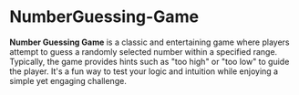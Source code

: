 # NumberGuessing-Game
**Number Guessing Game** is a classic and entertaining game where players attempt to guess a randomly selected number within a specified range. Typically, the game provides hints such as "too high" or "too low" to guide the player. It's a fun way to test your logic and intuition while enjoying a simple yet engaging challenge.
